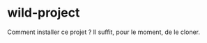 # wild-project
Comment installer ce projet ?
Il suffit, pour le moment, de le cloner.
<!--creation du nouveau fichier SCH-->

